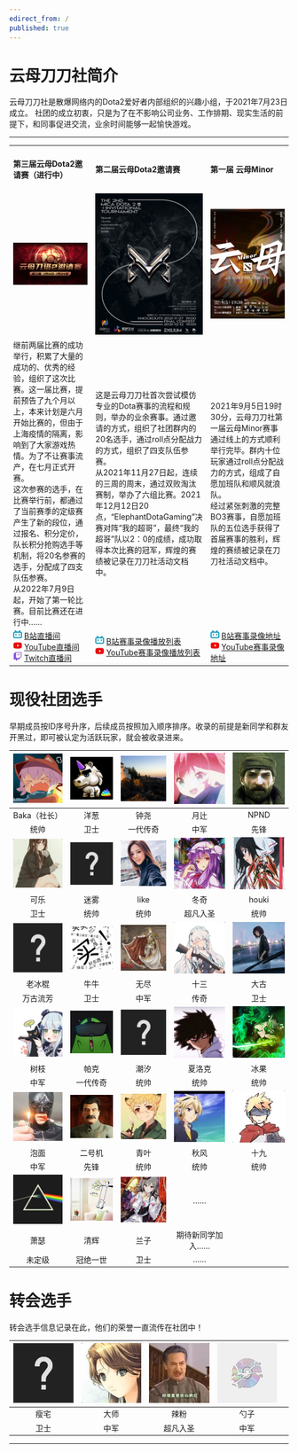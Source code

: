 ```yaml
---
edirect_from: /
published: true
---
```


# 云母刀刀社简介

云母刀刀社是散爆网络内的Dota2爱好者内部组织的兴趣小组，于2021年7月23日成立。
社团的成立初衷，只是为了在不影响公司业务、工作排期、现实生活的前提下，和同事促进交流，业余时间能够一起愉快游戏。

<hr> 
<table width="100%" border="0" cellspacing="1" cellpadding="1" align="center">
  <tr>
    <td width="33%" ><h4>第三届云母Dota2邀请赛（进行中）</h4></td>
    <td width="33%"><h4>第二届云母Dota2邀请赛</h4></td>
    <td width="33%"><h4>第一届 云母Minor</h4></td>
  </tr>
  <tr>    
    <td align="center"><img src="./img/inpost/202107/main_page/zbfm_结果.png"></td>
    <td align="center"><img src="./img/inpost/202107/main_page/%E4%BA%91%E6%AF%8DDOTA2%E9%82%80%E8%AF%B7%E8%B5%9B.jpg"></td>
    <td align="center"><img src="./img/inpost/202107/main_page/%E4%BA%91%E6%AF%8DMINOR.jpg"> </td>
  </tr> 
  <tr>
  <td>继前两届比赛的成功举行，积累了大量的成功的、优秀的经验，组织了这次比赛。这一届比赛，提前预告了九个月以上，本来计划是六月开始比赛的，但由于上海疫情的隔离，影响到了大家游戏热情。为了不让赛事流产，在七月正式开赛。<br>这次参赛的选手，在比赛举行前，都通过了当前赛季的定级赛产生了新的段位，通过报名、积分定价，队长积分抢购选手等机制，将20名参赛的选手，分配成了四支队伍参赛。<br>从2022年7月9日起，开始了第一轮比赛。目前比赛还在进行中……</td>
  <td>这是云母刀刀社首次尝试模仿专业的Dota赛事的流程和规则，举办的业余赛事。通过邀请的方式，组织了社团群内的20名选手，通过roll点分配战力的方式，组织了四支队伍参赛。<br>从2021年11月27日起，连续的三周的周末，通过双败淘汰赛制，举办了六组比赛。2021年12月12日20点，“ElephantDotaGaming”决赛对阵“我的超哥”，最终“我的超哥”队以2：0的成绩，成功取得本次比赛的冠军，辉煌的赛绩被记录在刀刀社活动文档中。</td>
  <td>2021年9月5日19时30分，云母刀刀社第一届云母Minor赛事通过线上的方式顺利举行完毕。群内十位玩家通过roll点分配战力的方式，组成了自愿加班队和顺风就浪队。<br>经过紧张刺激的完整BO3赛事，自愿加班队的五位选手获得了首届赛事的胜利，辉煌的赛绩被记录在刀刀社活动文档中。</td>
  </tr>  
  <tr>
<td>
<img src="./img/inpost/202107/main_page/bilibilifavicon.jpg">
<a href="https://live.bilibili.com/3242526?visit_id=2hde9xnuuhm0">B站直播间</a><br>
<img src="./img/inpost/202107/main_page/youtubefavicon.jpg">
<a href="https://www.youtube.com/channel/UCkT7EDVTSslICIn0Ho-fi5g">YouTube直播间</a><br>
<img src="./img/inpost/202107/main_page/twitchfavicon.jpg">
<a href="https://www.twitch.tv/acghongniu">Twitch直播间</a>
</td>
<td>
<img src="./img/inpost/202107/main_page/bilibilifavicon.jpg">
<a href="https://www.bilibili.com/medialist/play/1331609?from=space&business=space_series&business_id=714746">B站赛事录像播放列表</a><br>
<img src="./img/inpost/202107/main_page/youtubefavicon.jpg">
<a href="https://www.youtube.com/watch?v=-kUK38RsHQo&list=PLHDmdJSAdxtxknSZcIe4EZMmhGmbZ4kOV&ab_channel=%E7%B2%89%E7%89%9B">YouTube赛事录像播放列表</a>
</td>
<td>
<img src="./img/inpost/202107/main_page/bilibilifavicon.jpg">
<a href="https://www.bilibili.com/video/BV1Vv411P7EX">B站赛事录像地址</a><br>
<img src="./img/inpost/202107/main_page/youtubefavicon.jpg">
<a href="https://www.youtube.com/watch?v=jl7DksYicIs&t=6103s&ab_channel=%E7%B2%89%E7%89%9B">YouTube赛事录像地址</a>
</td>
</tr>
</table>




# 现役社团选手

早期成员按ID序号升序，后续成员按照加入顺序排序。收录的前提是新同学和群友开黑过，即可被认定为活跃玩家，就会被收录进来。

| ![img](./img/inpost/202204/index/73cf9b7503b9a7b59b9e0e84ed78dcdda56aedbc_full.jpg) | ![img](./img/inpost/202107/main_page/dead4f5f31b0e03b709d5bee3b1ac11d6e4d3889_full.jpg) | ![img](./img/inpost/202107/main_page/a7d57f09869fe9855eab555557b2299ac4db7821_full.jpg) | ![img](./img/inpost/202107/main_page/08483eb75214a74f759a9221c5836b9e758489d0_full.jpg) | ![img](./img/inpost/202107/main_page/4978949cde16178fcd8efd2a7bea30b2dc57ef65_full.jpg) |
| :----------------------------------------------------------: | :----------------------------------------------------------: | :----------------------------------------------------------: | :----------------------------------------------------------: | :----------------------------------------------------------: |
|                         Baka（社长）                         |                             洋葱                             |                             钟尧                             |                             月辻                             |                             NPND                             |
|                             统帅                             |                             卫士                             |                           一代传奇                           |                             中军                             |                             先锋                             |
| ![img](./img/inpost/202204/054588612c1995ad6862ac4077e748b8f91adec4_full.jpg) | ![img](./img/inpost/202107/main_page/fef49e7fa7e1997310d705b2a6158ff8dc1cdfeb_full-16400993249929.jpg) | ![img](./img/inpost/202107/main_page/dc46ded6493d8e646ab50a8379f57db3b12c3fd7_full.jpg) | ![img](./img/inpost/202107/main_page/e95e5db55a957b9f4cd614e6719cdde6189179b1_full.jpg) | ![img](./img/inpost/202107/main_page/9c5956c5381db45008582ac29c28591de4b801db_full.jpg) |
|                             可乐                             |                             迷雾                             |                             like                             |                             冬奇                             |                            houki                             |
|                             卫士                             |                             统帅                             |                             统帅                             |                           超凡入圣                           |                             统帅                             |
| ![img](./img/inpost/202107/main_page/fef49e7fa7e1997310d705b2a6158ff8dc1cdfeb_full-164009944591218.jpg) | ![img](./img/inpost/202107/main_page/a913a403ae10d5a670252096d76d145e0d6e7958_full.jpg) | ![img](./img/inpost/202107/main_page/aa5a2de307eecbb45f911252e2ca7884b048e0af_full.jpg) | ![img](./img/inpost/202107/main_page/45cfd38cfa53817492f405ec3fd3cdbc2a2896b5_full.jpg) | ![img](./img/inpost/202204/index/299b165428168642c4c805978b6b0bbaf85d3414_full.jpg) |
|                            老冰棍                            |                             牛牛                             |                             无尽                             |                             十三                             |                             大古                             |
|                           万古流芳                           |                             卫士                             |                             中军                             |                             传奇                             |                             卫士                             |
| ![img](./img/inpost/202107/main_page/ebb8a114243d0dc50596cbd3ee99f289617c2317_full.jpg) | ![img](./img/inpost/202107/main_page/4e0f9df2a984e2208844614afdfb59c8f903b7a6.jpg) | ![img](./img/inpost/202204/index/fef49e7fa7e1997310d705b2a6158ff8dc1cdfeb_full-164009959254826.jpg) | ![img](./img/inpost/202107/main_page/2d2fce562131b51ec05f22b3cc75d4901acd73f6_full.jpg) | ![img](./img/inpost/202107/main_page/bbc5ef4b24c29a8fade728e2272bb98087c25e75_full.jpg) |
|                             树枝                             |                             帕克                             |                             潮汐                             |                            夏洛克                            |                             冰果                             |
|                             中军                             |                           一代传奇                           |                             统帅                             |                             统帅                             |                             统帅                             |
| ![img](./img/inpost/202204/e37d6ca3367bfcd722ad8f94478e2cc483817219_full.jpg) | ![img](./img/inpost/202204/3d333bac75c9eb2047c897aee8d786e4d456a3c1_full.jpg) | ![img](./img/inpost/202204/index/b593e4188c469fab55162fc3802021e1a0e3eca1_full.jpg) | ![img](./img/inpost/202204/e4a5c7be621c50554c747fc2c986cf87e3dac03a_full.jpg) | ![img](./img/inpost/202204/351cbe22acdd3809abf23a48b2cb4dacc19f8bb8_full.jpg) |
|                             泡面                             |                            二号机                            |                             青叶                             |                             秋风                             |                             十九                             |
|                             中军                             |                             先锋                             |                             统帅                             |                             统帅                             |                             统帅                             |
| ![img](./img/inpost/202204/index/b6d9a46ca4f785461bcfd77b84b195d5c830b2d8_full.jpg) | ![img](./img/inpost/202204/index/b405652c0ce066fe38db7a7dbcaf7dc846e5ad95_full.jpg) | ![img](./img/inpost/202204/index/08b86710d65621bde96a342ed5603896cda696e0_full.jpg) |                              ……                              |                                                              |
|                             萧瑟                             |                             清辉                             |                             兰子                             |                       期待新同学加入……                       |                                                              |
|                            未定级                            |                           冠绝一世                           |                             卫士                             |                              ……                              |                                                              |

# 转会选手

转会选手信息记录在此，他们的荣誉一直流传在社团中！

|![img](./img/inpost/202107/main_page/fef49e7fa7e1997310d705b2a6158ff8dc1cdfeb_full.jpg)| ![img](./img/inpost/202107/main_page/b0e968220c49586e5f1404b8d8225627aa2227ef_full.jpg) | ![img](./img/inpost/202204/index/80a438be1d6366836966a1a2eed5b1564098b72e_full.jpg) | ![img](./img/inpost/202204/index/86ef5bd299c9069cb71823556d7cc4df95cba8e3_full.jpg) | |
|:----------------------------------------------------------:|:----------------------------------------------------------:|:----------------------------------------------------------:|:----------------------------------------------------------:|:----------------------------------------------------------:|
|瘦宅| 大师 | 辣粉 | 勺子 | |
|卫士| 中军 | 超凡入圣 | 中军 | |

<hr>
